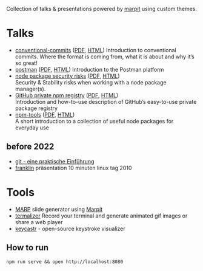 Collection of talks & presentations powered by [marpit](https://marpit.marp.app/markdown) using custom themes.

# Talks


- [conventional-commits](./source/conventional-commits.md) ([PDF](./source/conventional-commits.pdf), [HTML](./source/conventional-commits.html)) Introduction to conventional commits. Where the format is coming from, what it is about and why it’s so great!
- [postman](./source/postman.md) ([PDF](./source/postman.pdf), [HTML](./source/postman.html)) Introduction to the Postman platform
- [node package security risks](./source/node-package-security-risks.md) ([PDF](./source/node-package-security-risks.pdf), [HTML](./source/node-package-security-risks.html))  
     Security & Stability risks when working with a node package manager(s).
- [GitHub private npm registry](./source/gh-npm-registry.md) ([PDF](./source/gh-npm-registry.pdf), [HTML](./source/gh-npm-registry.html))  
     Introduction and how-to-use description of GitHub’s easy-to-use private package registry
- [npm-tools](source/npm-tools.md) ([PDF](source/npm-tools.pdf), [HTML](source/npm-tools.html))   
     A short introduction to a collection of useful node packages for everyday use

## before 2022

- [git - eine praktische Einführung](https://de.slideshare.net/ephigenia1/git-praktische-einfhrung-13308756)
- [franklin](https://de.slideshare.net/ephigenia1/franklin-prsentation-10-minuten-linux-tag-2010) präsentation 10 minuten linux tag 2010

# Tools

- [MARP](https://marpit.marp.app/) slide generator using [Marpit](https://marpit.marp.app)
- [termalizer](https://github.com/faressoft/terminalizer) Record your terminal and generate animated gif images or share a web player
- [keycastr](https://github.com/keycastr/keycastr) - open-source keystroke visualizer

## How to run

    npm run serve && open http://localhost:8080
